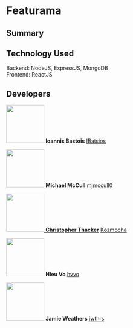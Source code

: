 # Featurama

## Summary

## Technology Used
Backend: NodeJS, ExpressJS, MongoDB 
<br>
Frontend: ReactJS

## Developers
<a align="left" href="https://github.com/IBatsios"><img src="https://avatars3.githubusercontent.com/u/19176974?s=460&v=4" width="100" height="100"></a>
<b>Ioannis Bastois</b>
<a href="https://github.com/IBatsios">IBatsios</a>

<a align="left" href="https://github.com/mjmccull0"><img src="https://avatars1.githubusercontent.com/u/42848059?s=460&v=4" width="100" height="100"></a>
<b>Michael McCull</b>
<a href="https://github.com/mjmccull0">mjmccull0</a>

<a align="left" href="https://github.com/Kozmocha"><img src="https://avatars0.githubusercontent.com/u/24241518?s=460&v=4" width="100" height="100">
<b>Christopher Thacker</b></a>
<a href="https://github.com/Kozmocha">Kozmocha</a>

<a align="left" href="https://github.com/hvvo"><img src="https://avatars1.githubusercontent.com/u/38018429?s=460&v=4" width="100" height="100"></a>
<b>Hieu Vo</b>
<a href="https://github.com/hvvo">hvvo</a>

<a align="left" href="https://github.com/jwthrs"><img src="https://avatars3.githubusercontent.com/u/26640295?s=460&v=4" width="100" height="100"><a>
<b>Jamie Weathers</b>
<a href="https://github.com/jwthrs">jwthrs</a>

